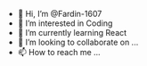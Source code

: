 - 👋 Hi, I’m @Fardin-1607
- 👀 I’m interested in Coding
- 🌱 I’m currently learning React
- 💞️ I’m looking to collaborate on ...
- 📫 How to reach me ...

<!---
Fardin-1607/Fardin-1607 is a ✨ special ✨ repository because its `README.md` (this file) appears on your GitHub profile.
You can click the Preview link to take a look at your changes.
--->
